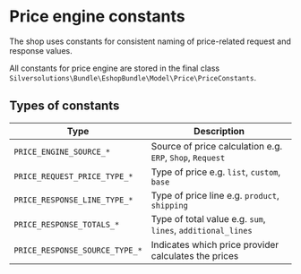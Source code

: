 # Price engine constants

The shop uses constants for consistent naming of price-related request and response values.

All constants for price engine are stored in the final class `Silversolutions\Bundle\EshopBundle\Model\Price\PriceConstants`.

## Types of constants

|Type|Description|
|--- |--- |
|`PRICE_ENGINE_SOURCE_*`|Source of price calculation e.g. `ERP`, `Shop`, `Request`|
|`PRICE_REQUEST_PRICE_TYPE_*`|Type of price e.g. `list`, `custom`, `base`|
|`PRICE_RESPONSE_LINE_TYPE_*`|Type of price line e.g. `product`, `shipping`|
|`PRICE_RESPONSE_TOTALS_*`|Type of total value e.g. `sum`, `lines`, `additional_lines`|
|`PRICE_RESPONSE_SOURCE_TYPE_*`|Indicates which price provider calculates the prices|
